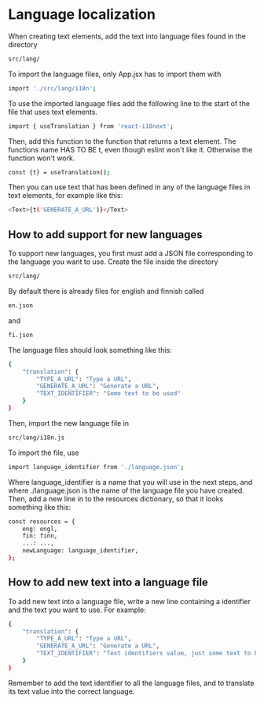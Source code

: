 # Language localization

When creating text elements, add the text into language files found in the directory
```bash
src/lang/ 
```

To import the language files, only App.jsx has to import them with 
```bash
import './src/lang/i18n';
```

To use the imported language files add the following line to the start of the file that uses text elements.
```bash
import { useTranslation } from 'react-i18next';
```

Then, add this function to the function that returns a text element. The functions name HAS TO BE t, even though eslint won't like it. Otherwise the function won't work.
```bash
const {t} = useTranslation();
```

Then you can use text that has been defined in any of the language files in text elements, for example like this:
```bash
<Text>{t('GENERATE_A_URL')}</Text>
```


## How to add support for new languages

To support new languages, you first must add a JSON file corresponding to the language you want to use. Create the file inside the directory 
```bash
src/lang/ 
```
By default there is already files for english and finnish called 
```bash
en.json
```
and
```bash
fi.json
```

The language files should look something like this:
```bash
{
    "translation": {
        "TYPE_A_URL": "Type a URL",
        "GENERATE_A_URL": "Generate a URL",
        "TEXT_IDENTIFIER": "Some text to be used"
    }
}
```

Then, import the new language file in
```bash
src/lang/i18n.js
```

To import the file, use 
```bash
import language_identifier from './language.json';
```
Where language_identifier is a name that you will use in the next steps, and where ./language.json is the name of the language file you have created.
Then, add a new line in to the resources dictionary, so that it looks something like this:
```bash
const resources = {
    eng: engl,
    fin: finn,
    ...: ...,
    newLanguage: language_identifier,
};
```

## How to add new text into a language file

To add new text into a language file, write a new line containing a identifier and the text you want to use. For example:
```bash
{
    "translation": {
        "TYPE_A_URL": "Type a URL",
        "GENERATE_A_URL": "Generate a URL",
        "TEXT_IDENTIFIER": "Text identifiers value, just some text to be used"
    }
}
```

Remember to add the text identifier to all the language files, and to translate its text value into the correct language.